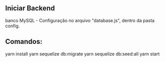## Iniciar Backend

banco MySQL - Configuração no arquivo "database.js", dentro da pasta config.

## Comandos:

yarn install
yarn sequelize db:migrate
yarn sequelize db:seed:all
yarn start
